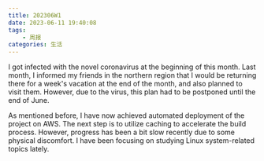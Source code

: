```yaml
---
title: 202306W1
date: 2023-06-11 19:40:08
tags:
    - 周报
categories: 生活
---
```

I got infected with the novel coronavirus at the beginning of this month. Last month, I informed my friends in the northern region that I would be returning there for a week's vacation at the end of the month, and also planned to visit them. However, due to the virus, this plan had to be postponed until the end of June.


As mentioned before, I have now achieved automated deployment of the project on AWS. The next step is to utilize caching to accelerate the build process. However, progress has been a bit slow recently due to some physical discomfort. I have been focusing on studying Linux system-related topics lately.